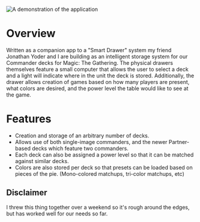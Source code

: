 ![A demonstration of the application](./repo/demo.gif)

# Overview

Written as a companion app to a "Smart Drawer" system my friend Jonathan Yoder and I are building as an intelligent
storage system for our Commander decks for Magic: The Gathering. The physical drawers themselves feature a small
computer that allows the user to select a deck and a light will indicate where in the unit the deck is stored.
Additionally, the drawer allows creation of games based on how many players are present, what colors are desired, and
the power level the table would like to see at the game.

# Features
- Creation and storage of an arbitrary number of decks.
- Allows use of both single-image commanders, and the newer Partner-based decks which feature two commanders.
- Each deck can also be assigned a power level so that it can be matched against similar decks.
- Colors are also stored per deck so that presets can be loaded based on pieces of the pie. (Mono-colored matchups,
  tri-color matchups, etc) 


## Disclaimer
I threw this thing together over a weekend so it's rough around the edges, but has worked well for our needs so far.
